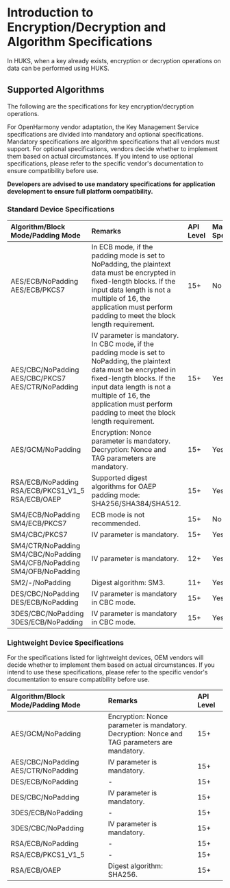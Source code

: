# Introduction to Encryption/Decryption and Algorithm Specifications  

In HUKS, when a key already exists, encryption or decryption operations on data can be performed using HUKS.  

## Supported Algorithms  

The following are the specifications for key encryption/decryption operations.  

<!--Del-->  
For OpenHarmony vendor adaptation, the Key Management Service specifications are divided into mandatory and optional specifications. Mandatory specifications are algorithm specifications that all vendors must support. For optional specifications, vendors decide whether to implement them based on actual circumstances. If you intend to use optional specifications, please refer to the specific vendor's documentation to ensure compatibility before use.  

**Developers are advised to use mandatory specifications for application development to ensure full platform compatibility.**  
<!--DelEnd-->  

### Standard Device Specifications  

| Algorithm/Block Mode/Padding Mode | Remarks | API Level | <!--DelCol4-->Mandatory Specification |  
| :-------- | :-------- | :-------- | :-------- |  
| <!--DelRow-->AES/ECB/NoPadding<br/>AES/ECB/PKCS7 | In ECB mode, if the padding mode is set to NoPadding, the plaintext data must be encrypted in fixed-length blocks. If the input data length is not a multiple of 16, the application must perform padding to meet the block length requirement. | 15+ | No |  
| AES/CBC/NoPadding<br/>AES/CBC/PKCS7<br/>AES/CTR/NoPadding | IV parameter is mandatory. In CBC mode, if the padding mode is set to NoPadding, the plaintext data must be encrypted in fixed-length blocks. If the input data length is not a multiple of 16, the application must perform padding to meet the block length requirement. | 15+ | Yes |  
| AES/GCM/NoPadding | Encryption: Nonce parameter is mandatory.<br/>Decryption: Nonce and TAG parameters are mandatory. | 15+ | Yes |  
| RSA/ECB/NoPadding<br/>RSA/ECB/PKCS1_V1_5<br/>RSA/ECB/OAEP | Supported digest algorithms for OAEP padding mode: SHA256/SHA384/SHA512. | 15+ | Yes |  
| <!--DelRow-->SM4/ECB/NoPadding<br/>SM4/ECB/PKCS7 | ECB mode is not recommended. | 15+ | No |  
| SM4/CBC/PKCS7 | IV parameter is mandatory. | 15+ | Yes |  
| SM4/CTR/NoPadding<br/>SM4/CBC/NoPadding<br/>SM4/CFB/NoPadding<br/>SM4/OFB/NoPadding | IV parameter is mandatory. | 12+ | Yes |  
| SM2/-/NoPadding | Digest algorithm: SM3. | 11+ | Yes |  
| DES/CBC/NoPadding<br/>DES/ECB/NoPadding | IV parameter is mandatory in CBC mode. | 15+ | Yes |  
| 3DES/CBC/NoPadding<br/>3DES/ECB/NoPadding | IV parameter is mandatory in CBC mode. | 15+ | Yes |  

### Lightweight Device Specifications  

<!--Del-->  
For the specifications listed for lightweight devices, OEM vendors will decide whether to implement them based on actual circumstances. If you intend to use these specifications, please refer to the specific vendor's documentation to ensure compatibility before use.  
<!--DelEnd-->  

| Algorithm/Block Mode/Padding Mode | Remarks | API Level |  
| :-------- | :-------- | :-------- |  
| AES/GCM/NoPadding | Encryption: Nonce parameter is mandatory.<br/>Decryption: Nonce and TAG parameters are mandatory. | 15+ |  
| AES/CBC/NoPadding<br/>AES/CTR/NoPadding | IV parameter is mandatory. | 15+ |  
| DES/ECB/NoPadding | - | 15+ |  
| DES/CBC/NoPadding | IV parameter is mandatory. | 15+ |  
| 3DES/ECB/NoPadding | - | 15+ |  
| 3DES/CBC/NoPadding | IV parameter is mandatory. | 15+ |  
| RSA/ECB/NoPadding | - | 15+ |  
| RSA/ECB/PKCS1_V1_5 | - | 15+ |  
| RSA/ECB/OAEP | Digest algorithm: SHA256. | 15+ |